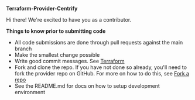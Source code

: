 ﻿**Terraform-Provider-Centrify**

Hi there! We're excited to have you as a contributor.

**Things to know prior to submitting code**

  * All code submissions are done through pull requests against the main branch
  * Make the smallest change possible
  * Write good commit messages. See [Terraform](https://www.terraform.io/downloads.html)
  * Fork and clone the repo. If you have not done so already, you'll need to fork the provider repo on GitHub. For more on how to do this, see [Fork a repo](https://docs.github.com/en/github/getting-started-with-github/fork-a-repo)
  * See the README.md for docs on how to setup development environment
